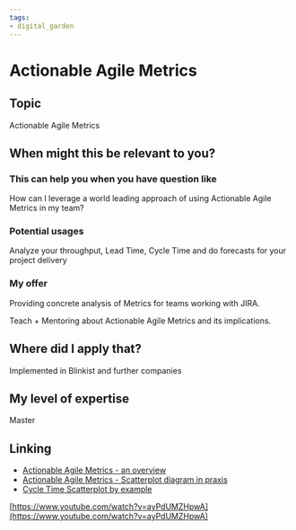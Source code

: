 ```yaml
---
tags: 
- digital_garden
---
```

# Actionable Agile Metrics
## Topic

Actionable Agile Metrics

## When might this be relevant to you?

### This can help you when you have question like

How can I leverage a world leading approach of using Actionable Agile Metrics in my team?

### Potential usages

Analyze your throughput, Lead Time, Cycle Time and do forecasts for your project delivery

### My offer

Providing concrete analysis of Metrics for teams working with JIRA.

Teach + Mentoring about Actionable Agile Metrics and its implications.

## Where did I apply that?

Implemented in Blinkist and further companies

## My level of expertise

Master

## Linking
-   [Actionable Agile Metrics - an overview](https://www.ontheagilepath.net/articles/Unleash%20predictability%20by%20using%20Actionable%20Agile%20Metrics%206%20Key%20Learnings%20from%20Daniel%20S%20Vacantis%20aweso.pdf)
-   [Actionable Agile Metrics - Scatterplot diagram in praxis](https://www.ontheagilepath.net/articles/On%20Measurements%20%20applied%20actionable%20agile%20metrics%20for%20predictability%20%20Part%20I.pdf)
-   [Cycle Time Scatterplot by example](https://www.ontheagilepath.net/articles/Cycle%20time%20scatterplot%20by%20example.pdf)

[https://www.youtube.com/watch?v=ayPdUMZHpwA](https://www.youtube.com/watch?v=ayPdUMZHpwA)